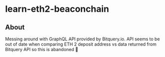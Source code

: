 # learn-eth2-beaconchain

## About <a name = "about"></a>

Messing around with GraphQL API provided by Bitquery.io. API seems to be out of date when comparing ETH 2 deposit address vs data returned from Bitquery API so this is abandoned 🥲
